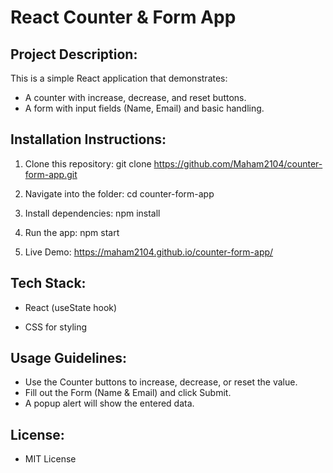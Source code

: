 # React Counter & Form App

## Project Description:
  This is a simple React application that demonstrates:
- A counter with increase, decrease, and reset buttons.
- A form with input fields (Name, Email) and basic handling.

## Installation Instructions:

1. Clone this repository:
   git clone https://github.com/Maham2104/counter-form-app.git

2. Navigate into the folder:
    cd counter-form-app

3. Install dependencies:
    npm install

4. Run the app:
    npm start
5. Live Demo: 
    https://maham2104.github.io/counter-form-app/

## Tech Stack:

- React (useState hook)

- CSS for styling

## Usage Guidelines:

- Use the Counter buttons to increase, decrease, or reset the value.
- Fill out the Form (Name & Email) and click Submit.
- A popup alert will show the entered data.

## License:
- MIT License
